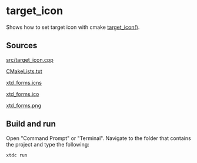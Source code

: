 # target_icon

Shows how to set target icon with cmake [target_icon()](https://gammasoft71.github.io/xtd/reference_guides/latest/_c_make_commands.html#TargetIconSubSection).

## Sources

[src/target_icon.cpp](src/target_icon.cpp)

[CMakeLists.txt](CMakeLists.txt)

[xtd_forms.icns](resources/xtd_forms.icns)

[xtd_forms.ico](resources/xtd_forms.ico)

[xtd_forms.png](resources/xtd_forms.png)

## Build and run

Open "Command Prompt" or "Terminal". Navigate to the folder that contains the project and type the following:

```shell
xtdc run
```
